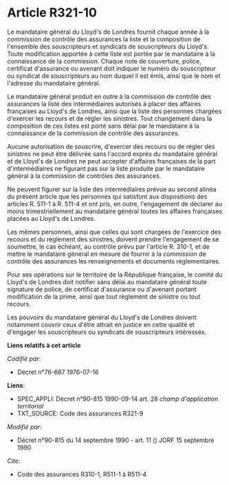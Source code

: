 # Article R321-10

Le mandataire général du Lloyd's de Londres fournit chaque année à la commission de contrôle des assurances la liste et la
composition de l'ensemble des souscripteurs et syndicats de souscripteurs du Lloyd's. Toute modification apportée à cette
liste est portée par le mandataire à la connaissance de la commission. Chaque note de couverture, police, certificat
d'assurance ou avenant doit indiquer le numéro du souscripteur ou syndicat de souscripteurs au nom duquel il est émis, ainsi
que le nom et l'adresse du mandataire général.

Le mandataire général produit en outre à la commission de contrôle des assurances la liste des intermédiaires autorisés à
placer des affaires françaises au Lloyd's de Londres, ainsi que la liste des personnes chargées d'exercer les recours et de
régler les sinistres. Tout changement dans la composition de ces listes est porté sans délai par le mandataire à la
connaissance de la commission de contrôle des assurances.

Aucune autorisation de souscrire, d'exercer des recours ou de régler des sinistres ne peut être délivrée sans l'accord exprès
du mandataire général et de Lloyd's de Londres ne peut accepter d'affaires françaises de la part d'intermédiaires ne figurant
pas sur la liste produite par le mandataire général à la commission de contrôles des assurances.

Ne peuvent figurer sur la liste des intermédiaires prévue au second alinéa du présent article que les personnes qui satisfont
aux dispositions des articles R. 511-1 à R. 511-4 et ont pris, en outre, l'engagement de déclarer au moins trimestriellement
au mandataire général toutes les affaires françaises placées au Lloyd's de Londres.

Les mêmes personnes, ainsi que celles qui sont chargées de l'exercice des recours et du règlement des sinistres, doivent
prendre l'engagement de se soumettre, le cas échéant, au contrôle prévu par l'article R. 310-1, et de mettre le mandataire
général en mesure de fournir à la commission de contrôle des assurances les renseignements et documents réglementaires.

Pour ses opérations sur le territoire de la République française, le comité du Lloyd's de Londres doit notifier sans délai au
mandataire général toute signature de police, de certificat d'assurance ou d'avenant portant modification de la prime, ainsi
que tout règlement de sinistre ou tout recours.

Les pouvoirs du mandataire général du Lloyd's de Londres doivent notamment couvrir ceux d'être attrait en justice en cette
qualité et d'engager les souscripteurs ou syndicats de souscripteurs intéressés.

**Liens relatifs à cet article**

_Codifié par_:

  - Décret n°76-667 1976-07-16

**Liens**:

  - SPEC_APPLI: Décret n°90-815 1990-09-14 art. 28 *champ d'application territorial*
  - TXT_SOURCE: Code des assurances R321-9

_Modifié par_:

  - Décret n°90-815 du 14 septembre 1990 - art. 11 () JORF 15 septembre 1990

_Cite_:

  - Code des assurances R310-1, R511-1 à R511-4
